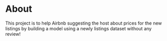 # About

This project is to help Airbnb suggesting the host about prices for the new listings by building a model using a newly listings dataset without any review!
